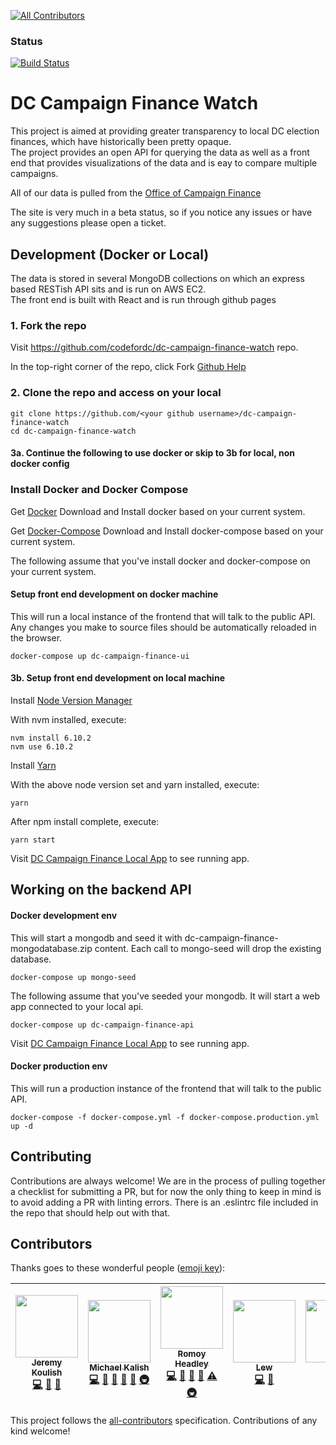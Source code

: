 
[![All Contributors](https://img.shields.io/badge/all_contributors-7-orange.svg?style=flat-square)](#contributors)
### Status
[![Build Status](https://travis-ci.org/codefordc/dc-campaign-finance-watch.png)](https://travis-ci.org/codefordc/dc-campaign-finance-watch/)
# DC Campaign Finance Watch

This project is aimed at providing greater transparency to local DC election finances, 
which have historically been pretty opaque.  
The project provides an open API for querying the data as well as a front end that provides visualizations of the data 
and is eay to compare multiple campaigns.

All of our data is pulled from the [Office of Campaign Finance](http://ocf.dc.gov/)

The site is very much in a beta status, so if you notice any issues or have any suggestions please open a ticket.

## Development (Docker or Local)
The data is stored in several MongoDB collections on which an express based RESTish API sits and is run on AWS EC2.  
The front end is built with React and is run through github pages

### 1. Fork the repo
Visit https://github.com/codefordc/dc-campaign-finance-watch repo.

In the top-right corner of the repo, click Fork
[Github Help](https://help.github.com/articles/fork-a-repo/)

### 2. Clone the repo and access on your local
```
git clone https://github.com/<your github username>/dc-campaign-finance-watch
cd dc-campaign-finance-watch
```
#### 3a. Continue the following to use docker or skip to 3b for local, non docker config
### Install Docker and Docker Compose
Get [Docker](https://www.docker.com/products/overview)
Download and Install docker based on your current system.

Get [Docker-Compose](https://docs.docker.com/compose/install/)
Download and Install docker-compose based on your current system.

The following assume that you've install docker and docker-compose on your current system.

#### Setup front end development on docker machine
This will run a local instance of the frontend that will talk to the public API.  
Any changes you make to source files should be automatically reloaded in the browser.
``` 
docker-compose up dc-campaign-finance-ui
```
#### 3b. Setup front end development on local machine
Install [Node Version Manager](https://github.com/creationix/nvm#installation)

With nvm installed, execute:
```
nvm install 6.10.2
nvm use 6.10.2
```
Install [Yarn](https://yarnpkg.com/lang/en/docs/install/)

With the above node version set and yarn installed, execute:
```
yarn
```
After npm install complete, execute:
```
yarn start
```

Visit [DC Campaign Finance Local App](http://localhost:3001/) to see running app.

## Working on the backend API
#### Docker development env
This will start a mongodb and seed it with dc-campaign-finance-mongodatabase.zip content.
Each call to mongo-seed will drop the existing database.
``` 
docker-compose up mongo-seed
```
The following assume that you've seeded your mongodb. It will start a web app connected to your local api.
``` 
docker-compose up dc-campaign-finance-api
```

Visit [DC Campaign Finance Local App](http://localhost:3001/) to see running app.


#### Docker production env
This will run a production instance of the frontend that will talk to the public API.  
```
docker-compose -f docker-compose.yml -f docker-compose.production.yml up -d

```

## Contributing
Contributions are always welcome!  We are in the process of pulling together a checklist for submitting a PR, but for now the only thing to keep in mind is to avoid adding a PR with linting errors.  There is an .eslintrc file included in the repo that should help out with that.

## Contributors

Thanks goes to these wonderful people ([emoji key](https://github.com/kentcdodds/all-contributors#emoji-key)):

<!-- ALL-CONTRIBUTORS-LIST:START - Do not remove or modify this section -->
| [<img src="https://avatars0.githubusercontent.com/u/12779671?v=3" width="100px;"/><br /><sub>Jeremy Koulish</sub>](https://github.com/jkoul)<br />[💻](https://github.com/codefordc/dc-campaign-finance-watch/commits?author=jkoul "Code") [📖](https://github.com/codefordc/dc-campaign-finance-watch/commits?author=jkoul "Documentation") [🎨](#design-jkoul "Design") | [<img src="https://avatars0.githubusercontent.com/u/1225895?v=3" width="100px;"/><br /><sub>Michael Kalish</sub>](https://github.com/mkalish)<br />[💻](https://github.com/codefordc/dc-campaign-finance-watch/commits?author=mkalish "Code") [🔧](#tool-mkalish "Tools") [📖](https://github.com/codefordc/dc-campaign-finance-watch/commits?author=mkalish "Documentation") [🐛](https://github.com/codefordc/dc-campaign-finance-watch/issues?q=author%3Amkalish "Bug reports") [👀](#review-mkalish "Reviewed Pull Requests") [🚇](#infra-mkalish "Infrastructure (Hosting, Build-Tools, etc)") | [<img src="https://avatars2.githubusercontent.com/u/7241408?v=3" width="100px;"/><br /><sub>Romoy Headley</sub>](https://twitter.com/RomoyHeadley)<br />[💻](https://github.com/codefordc/dc-campaign-finance-watch/commits?author=romoy "Code") [🔧](#tool-romoy "Tools") [📖](https://github.com/codefordc/dc-campaign-finance-watch/commits?author=romoy "Documentation") [🐛](https://github.com/codefordc/dc-campaign-finance-watch/issues?q=author%3Aromoy "Bug reports") [⚠️](https://github.com/codefordc/dc-campaign-finance-watch/commits?author=romoy "Tests") [🚇](#infra-romoy "Infrastructure (Hosting, Build-Tools, etc)") | [<img src="https://avatars1.githubusercontent.com/u/8662824?v=3" width="100px;"/><br /><sub>Lew</sub>](https://github.com/tingaloo)<br />[💻](https://github.com/codefordc/dc-campaign-finance-watch/commits?author=tingaloo "Code") [🐛](https://github.com/codefordc/dc-campaign-finance-watch/issues?q=author%3Atingaloo "Bug reports") | [<img src="https://avatars0.githubusercontent.com/u/7322903?v=3" width="100px;"/><br /><sub>bcell</sub>](https://github.com/bcell)<br />[💻](https://github.com/codefordc/dc-campaign-finance-watch/commits?author=bcell "Code") [📖](https://github.com/codefordc/dc-campaign-finance-watch/commits?author=bcell "Documentation") | [<img src="https://avatars2.githubusercontent.com/u/2614536?v=3" width="100px;"/><br /><sub>Matthew Ringer</sub>](https://github.com/matthewringer)<br />[💻](https://github.com/codefordc/dc-campaign-finance-watch/commits?author=matthewringer "Code") [🐛](https://github.com/codefordc/dc-campaign-finance-watch/issues?q=author%3Amatthewringer "Bug reports") | [<img src="https://avatars1.githubusercontent.com/u/16108167?v=3" width="100px;"/><br /><sub>Funmi</sub>](http://funmiojo.com)<br />[📖](https://github.com/codefordc/dc-campaign-finance-watch/commits?author=FunmiOjo "Documentation") |
| :---: | :---: | :---: | :---: | :---: | :---: | :---: |
<!-- ALL-CONTRIBUTORS-LIST:END -->

This project follows the [all-contributors](https://github.com/kentcdodds/all-contributors) specification. Contributions of any kind welcome!